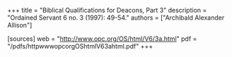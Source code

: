 +++
title = "Biblical Qualifications for Deacons, Part 3"
description = "Ordained Servant 6 no. 3 (1997): 49-54."
authors = ["Archibald Alexander Allison"]

[sources]
web = "http://www.opc.org/OS/html/V6/3a.html"
pdf = "/pdfs/httpwwwopcorgOShtmlV63ahtml.pdf"
+++
